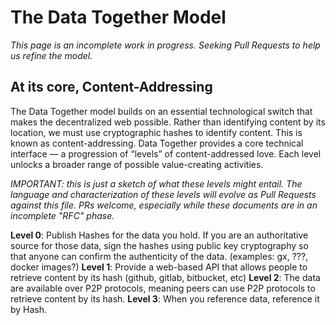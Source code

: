 The Data Together Model
========

_This page is an incomplete work in progress. Seeking Pull Requests to help us refine the model._

## At its core, Content-Addressing

The Data Together model builds on an essential technological switch that makes the decentralized web possible. Rather than identifying content by its location, we must use cryptographic hashes to identify content. This is known as content-addressing. Data Together provides a core technical interface —  a progression of “levels” of content-addressed love. Each level unlocks a broader range of possible value-creating activities.

_IMPORTANT: this is just a sketch of what these levels might entail.  The language and characterization of these levels will evolve as Pull Requests against this file. PRs welcome, especially while these documents are in an incomplete "RFC" phase._

**Level 0**: Publish Hashes for the data you hold. If you are an authoritative source for those data, sign the hashes using public key cryptography so that anyone can confirm the authenticity of the data. (examples: gx, ???, docker images?)
**Level 1**: Provide a web-based API that allows people to retrieve content by its hash (github, gitlab, bitbucket, etc)
**Level 2**: The data are available over P2P protocols, meaning peers can use P2P protocols to retrieve content by its hash.
**Level 3**: When you reference data, reference it by Hash.
